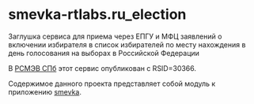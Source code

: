 # smevka-rtlabs.ru_election
Заглушка сервиса для приема через ЕПГУ и МФЦ заявлений о включении избирателя в список избирателей по месту нахождения в день голосования на выборах в Российской Федерации

В [РСМЭВ СПб](https://smev.spb.ru/registry/SMEV3/) этот сервис опубликован с RSID=30366.

Содержимое данного проекта представляет собой модуль к приложению [smevka](https://github.com/do-/smevka).